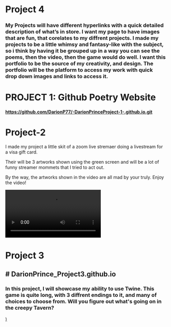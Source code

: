 <!DOCTYPE html>
<html>
<body>

# Project 4 

### My Projects will have different hyperlinks with a quick detailed description of what’s in store. I want my page to have images that are fun, that corelates to my diffrent projects. I made my projects to be a little whimsy and fantasy-like with the subject, so i think by having it be grouped up in a way you can see the poems, then the video, then the game would do well. I want this portfolio to be the source of my creativity, and design. The portfolio will be the platform to access my work with quick drop down images and links to access it. 

<h1>PROJECT 1: Github Poetry Website</h1>

<a href= https://github.com/DarionP77/Project-4/assets/143098261/6aed3f9e-f245-47dd-b9dc-14f20f34ffab>


####  https://github.com/DarionP77/-DarionPrinceProject-1-.github.io.git

# Project-2

I made my project a little skit of a zoom live stremaer doing a livestream for a visa gift card. 

Their will be 3 artworks shown using the green screen and will be a lot of funny streamer mommets that I tried to act out. 

By the way, the artworks shown in the video are all mad by your truly. Enjoy the video!

![Project 2 Video](https://github.com/DarionP77/Project-2/blob/main/video1953238842_(copy)%20(540p).mp4)

# Project 3

## # DarionPrince_Project3.github.io

### In this project, I will showcase my ability to use Twine. This game is quite long, with 3 diffrent endings to it, and many of choices to choose from. Will you figure out what's going on in the creepy Tavern? 


<a href= (https://darionp77.github.io/Project-3/>)


